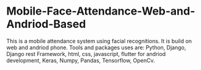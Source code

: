 # Mobile-Face-Attendance-Web-and-Andriod-Based
This is a mobile attendance system using facial recognitions.
It is build on web and andriod phone.
Tools and packages uses are: Python, Django, Django rest Framework, html, css, javascript, flutter for andriod development, Keras, Numpy, Pandas, Tensorflow, OpenCv.

